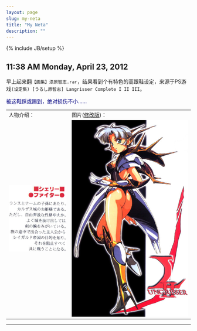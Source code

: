 ```yaml
---
layout: page
slug: my-neta
title: "My Neta"
description: ""
---
```

{% include JB/setup %}

## 11:38 AM Monday, April 23, 2012 ##

早上起来翻`【画集】漆原智志.rar`，结果看到个有特色的高跟鞋设定，来源于PS游戏`(设定集) [うるし原智志] Langrisser Complete I II III`。

<font color="navy">被这鞋踩或踢到，绝对损伤不小……</font>

<table><tr>
<td>人物介绍：</td>
<td>图片(<a href="/assets/wp-uploads/2012/LangrisserComplete80.7z" title="花了一个多小时的psd文件">修改版</a>)：</td>
</tr>
<tr>
<td><img src="/assets/wp-uploads/2012/LangrisserComplete80l.jpg" title="人物介绍"></td>
<td><img src="/assets/wp-uploads/2012/LangrisserComplete80.jpg" title="有特色的高跟鞋"></td>
</tr></table>

* * *

